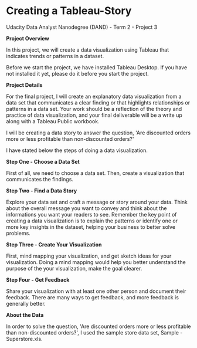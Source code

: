 # Creating a Tableau-Story

Udacity Data Analyst Nanodegree (DAND) - Term 2 - Project 3


**Project Overview**


In this project, we will create a data visualization using Tableau that indicates trends or patterns in a dataset.

Before we start the project, we have installed Tableau Desktop. If you have not installed it yet, please do it before you start the project.


**Project Details**


For the final project, I will create an explanatory data visualization from a data set that communicates a clear finding or that highlights relationships or patterns in a data set. Your work should be a reflection of the theory and practice of data visualization, and your final deliverable will be a write up along with a Tableau Public workbook.

I will be creating a data story to answer the question, 'Are discounted orders more or less profitable than non-discounted orders?'

I have stated below the steps of doing a data visualization.

**Step One - Choose a Data Set**

First of all, we need to choose a data set. Then, create a visualization that communicates the findings.

**Step Two - Find a Data Story**

Explore your data set and craft a message or story around your data. Think about the overall message you want to convey and think about the informations you want your readers to see. Remember the key point of creating a data visualization is to explain the patterns or identify one or more key insights in the dataset, helping your business to better solve problems. 

**Step Three - Create Your Visualization**

First, mind mapping your visualization, and get sketch ideas for your visualization. Doing a mind mapping would help you better understand the purpose of the your visualization, make the goal clearer.

**Step Four - Get Feedback**

Share your visualization with at least one other person and document their feedback. There are many ways to get feedback, and more feedback is generally better.


**About the Data**


In order to solve the question, 'Are discounted orders more or less profitable than non-discounted orders?', I used the sample store data set, Sample - Superstore.xls.

